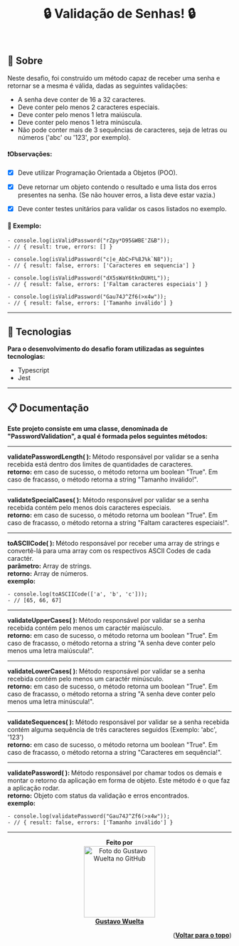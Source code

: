 </div>

<!-- <img alt="logo da GCB" src="https://media.discordapp.net/attachments/1045500218541613168/1056308451241902181/image.png"> -->

<h1 align="center"> 🔒 Validação de Senhas! 🔒</h1>

<br>

## :dart: Sobre

Neste desafio, foi construído um método capaz de receber uma senha e retornar se a mesma é válida, dadas as seguintes validações:

- A senha deve conter de 16 a 32 caracteres.
- Deve conter pelo menos 2 caracteres especiais.
- Deve conter pelo menos 1 letra maiúscula.
- Deve conter pelo menos 1 letra minúscula.
- Não pode conter mais de 3 sequências de caracteres, seja de letras ou números ('abc' ou '123', por exemplo).

<h4>❗Observações: </h4>

- [x] Deve utilizar Programação Orientada a Objetos (POO).

- [x] Deve retornar um objeto contendo o resultado e uma lista dos erros presentes na senha. (Se não houver erros, a lista deve estar vazia.)
- [x] Deve conter testes unitários para validar os casos listados no exemplo.

<h4>🎲 Exemplo: </h4>

    - console.log(isValidPassword("rZpy*D95&WBE'Z&B"));
    - // { result: true, errors: [] }

    - console.log(isValidPassword("c|e_AbC>F%8J%k`N8"));
    - // { result: false, errors: ['Caracteres em sequencia'] }

    - console.log(isValidPassword("dX5sWaY6tknDUHtL"));
    - // { result: false, errors: ['Faltam caracteres especiais'] }

    - console.log(isValidPassword("Gau74J^Zf6(>x4w"));
    - // { result: false, errors: ['Tamanho inválido'] }

<hr>

## 👾 Tecnologias

<b>Para o desenvolvimento do desafio foram utilizadas as seguintes tecnologias: </b>

- Typescript
- Jest

<hr>

## :clipboard: Documentação

<b>Este projeto consiste em uma classe, denominada de "PasswordValidation", a qual é formada pelos seguintes métodos: </b>

<hr>

<b> validatePasswordLength( ): </b> Método responsável por validar se a senha recebida está dentro dos limites de quantidades de caracteres.
<br>
<b>retorno:</b> em caso de sucesso, o método retorna um boolean "True". Em caso de fracasso, o método retorna a string "Tamanho inválido!".

---

<b> validateSpecialCases( ): </b> Método responsável por validar se a senha recebida contém pelo menos dois caracteres especiais.
<br>
<b>retorno:</b> em caso de sucesso, o método retorna um boolean "True". Em caso de fracasso, o método retorna a string "Faltam caracteres especiais!".

---

<b> toASCIICode( ): </b> Método responsável por receber uma array de strings e convertê-lá para uma array com os respectivos ASCII Codes de cada caractér.
<br>
<b>parâmetro:</b> Array de strings.
<br>
<b>retorno:</b> Array de números.
<br>
<b>exemplo:</b>

    - console.log(toASCIICode(['a', 'b', 'c']));
    - // [65, 66, 67]

---

<b> validateUpperCases( ): </b> Método responsável por validar se a senha recebida contém pelo menos um caractér maiúsculo.
<br>
<b>retorno:</b> em caso de sucesso, o método retorna um boolean "True". Em caso de fracasso, o método retorna a string "A senha deve conter pelo menos uma letra maiúscula!".

---

<b> validateLowerCases( ): </b> Método responsável por validar se a senha recebida contém pelo menos um caractér minúsculo.
<br>
<b>retorno:</b> em caso de sucesso, o método retorna um boolean "True". Em caso de fracasso, o método retorna a string "A senha deve conter pelo menos uma letra minúscula!".

---

<b> validateSequences( ): </b> Método responsável por validar se a senha recebida contém alguma sequência de três caracteres seguidos (Exemplo: 'abc', '123')
<br>
<b>retorno:</b> em caso de sucesso, o método retorna um boolean "True". Em caso de fracasso, o método retorna a string "Caracteres em sequência!".

---

<b> validatePassword( ): </b> Método responsável por chamar todos os demais e montar o retorno da aplicação em forma de objeto. Este método é o que faz a aplicação rodar.
<br>
<b>retorno:</b> Objeto com status da validação e erros encontrados.
<br>
<b>exemplo:</b>

    - console.log(validatePassword("Gau74J^Zf6(>x4w"));
    - // { result: false, errors: ['Tamanho inválido'] }

<hr>

<div align="center"> 
<b>Feito por</b>
<br>
<a href="https://github.com/GuWuelta" target="_blank"><img src="https://avatars.githubusercontent.com/u/101107981?v=4" width="160px;" alt="Foto do Gustavo Wuelta no GitHub"/></a>
<br>
<a href="https://github.com/GuWuelta" target="_blank"><b>Gustavo Wuelta</b></a>

</div>

<p align="right">(<a href="#top"><b>Voltar para o topo</b></a>)</p>
